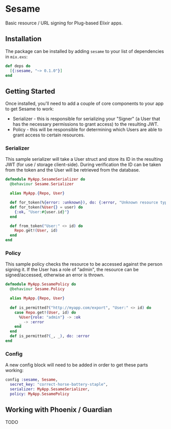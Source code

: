 # Sesame

Basic resource / URL signing for Plug-based Elixir apps.

## Installation

The package can be installed by adding `sesame` to your list of dependencies in `mix.exs`:

```elixir
def deps do
  [{:sesame, "~> 0.1.0"}]
end
```

## Getting Started

Once installed, you'll need to add a couple of core components to your app to get Sesame to work:

  * Serializer - this is responsible for serializing your "Signer" (a User that has the necessary permissions to grant access) to the resulting JWT.
  * Policy - this will be responsible for determining which Users are able to grant access to certain resources.

### Serializer

This sample serializer will take a User struct and store its ID in the resulting JWT (for use / storage client-side). During verification the ID can be taken from the token and the User will be retrieved from the database.

```elixir
defmodule MyApp.SesameSerializer do
  @behaviour Sesame.Serializer

  alias MyApp.{Repo, User}

  def for_token(%{error: :unknown}), do: {:error, "Unknown resource type"}
  def for_token(%User{} = user) do 
    {:ok, "User:#{user.id}"}
  end

  def from_token("User:" <> id) do 
    Repo.get!(User, id)
  end
end
```

### Policy

This sample policy checks the resource to be accessed against the person signing it. If the User has a role of "admin", the resource can be signed/accessed, otherwise an error is thrown.

```elixir
defmodule MyApp.SesamePolicy do
  @behaviour Sesame.Policy

  alias MyApp.{Repo, User}
  
  def is_permitted?("http://myapp.com/export", "User:" <> id) do 
    case Repo.get!(User, id) do
      %User{role: "admin"} -> :ok
      _ -> :error
    end
  end
  def is_permitted?(_, _), do: :error
end
```

### Config

A new config block will need to be added in order to get these parts working:

```elixir
config :sesame, Sesame,
  secret_key: "correct-horse-battery-staple",
  serializer: MyApp.SesameSerializer,
  policy: MyApp.SesamePolicy
```

## Working with Phoenix / Guardian

TODO